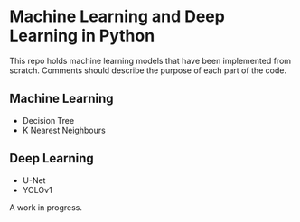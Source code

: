 # Machine Learning and Deep Learning in Python
This repo holds machine learning models that have been implemented from scratch. Comments should describe the purpose of each part of the code.

## Machine Learning
- Decision Tree
- K Nearest Neighbours

## Deep Learning
- U-Net
- YOLOv1

A work in progress.